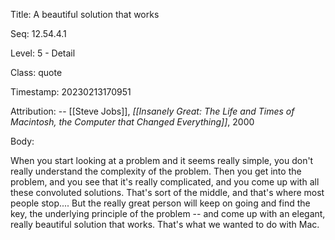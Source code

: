 Title:  A beautiful solution that works

Seq:    12.54.4.1

Level:  5 - Detail

Class:  quote

Timestamp: 20230213170951

Attribution: -- [[Steve Jobs]], *[[Insanely Great: The Life and Times of Macintosh, the Computer that Changed Everything]]*, 2000

Body:

When you start looking at a problem and it seems really simple, you don't really understand the complexity of the problem. Then you get into the problem, and you see that it's really complicated, and you come up with all these convoluted solutions. That's sort of the middle, and that's where most people stop.... But the really great person will keep on going and find the key, the underlying principle of the problem -- and come up with an elegant, really beautiful solution that works. That's what we wanted to do with Mac.

